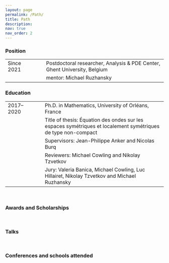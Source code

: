 ```yaml
---
layout: page
permalink: /Path/
title: Path
description: 
nav: true
nav_order: 2
---
```


### Position

<table border="0">
 <tr>
    <td> Since 2021</td>
    <td> &nbsp;&nbsp;&nbsp;&nbsp;&nbsp;</td>
    <td> Postdoctoral researcher, Analysis & PDE Center, Ghent University, Belgium</td>
 </tr>
 
  <tr>
    <td> </td>
    <td> &nbsp;&nbsp;&nbsp;&nbsp;&nbsp;</td>
    <td> mentor: Michael Ruzhansky</td>
 </tr>
</table>


### Education

<table border="0">
<tr>
    <td> 2017–2020</td>
    <td> &nbsp;&nbsp;&nbsp;&nbsp;&nbsp;</td>
    <td> Ph.D. in Mathematics, University of Orléans, France</td>
</tr>
 
<tr>
    <td> </td>
    <td> &nbsp;&nbsp;&nbsp;&nbsp;&nbsp;</td>
    <td> Title of thesis: Équation des ondes sur les espaces symétriques et localement symétriques de type non-compact</td>
</tr>
 
<tr>
    <td> </td>
    <td> &nbsp;&nbsp;&nbsp;&nbsp;&nbsp;</td>
    <td> Supervisors: Jean-Philippe Anker and Nicolas Burq</td>
</tr>

<tr>
    <td> </td>
    <td> &nbsp;&nbsp;&nbsp;&nbsp;&nbsp;</td>
    <td> Reviewers: Michael Cowling and Nikolay Tzvetkov</td>
</tr>
 
<tr>
    <td> </td>
    <td> &nbsp;&nbsp;&nbsp;&nbsp;&nbsp;</td>
    <td> Jury: Valeria Banica, Michael Cowling, Luc Hillairet, Nikolay Tzvetkov and Michael Ruzhansky</td>
</tr>
</table>

<br>

### Awards and Scholarships

<br>

### Talks

<br>

### Conferences and schools attended
